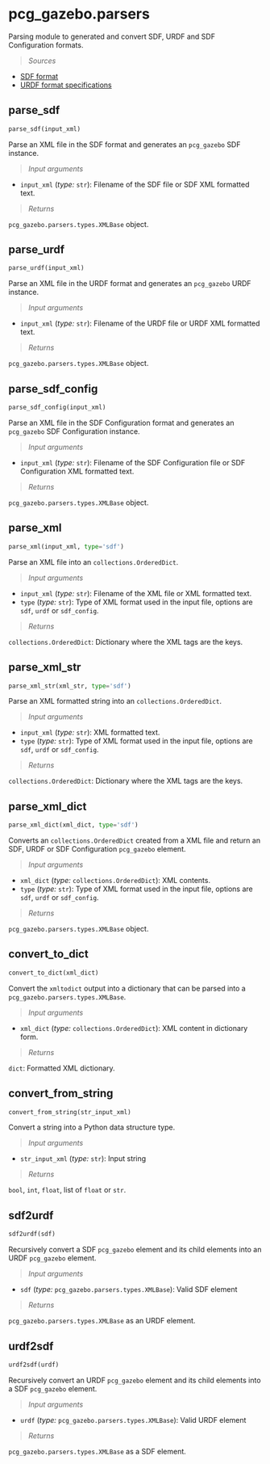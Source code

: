 
# pcg_gazebo.parsers
Parsing module to generated and convert SDF, URDF and SDF Configuration formats.

> *Sources*

* [SDF format](http://sdformat.org/)
* [URDF format specifications](https://wiki.ros.org/urdf/XML)


## parse_sdf
```python
parse_sdf(input_xml)
```
Parse an XML file in the SDF format and generates
an `pcg_gazebo` SDF instance.

> *Input arguments*

* `input_xml` (*type:* `str`): Filename of the SDF file or
SDF XML formatted text.

> *Returns*

`pcg_gazebo.parsers.types.XMLBase` object.


## parse_urdf
```python
parse_urdf(input_xml)
```
Parse an XML file in the URDF format and generates
an `pcg_gazebo` URDF instance.

> *Input arguments*

* `input_xml` (*type:* `str`): Filename of the URDF file or
URDF XML formatted text.

> *Returns*

`pcg_gazebo.parsers.types.XMLBase` object.


## parse_sdf_config
```python
parse_sdf_config(input_xml)
```
Parse an XML file in the SDF Configuration format and generates
an `pcg_gazebo` SDF Configuration instance.

> *Input arguments*

* `input_xml` (*type:* `str`): Filename of the SDF Configuration file or
SDF Configuration XML formatted text.

> *Returns*

`pcg_gazebo.parsers.types.XMLBase` object.


## parse_xml
```python
parse_xml(input_xml, type='sdf')
```
Parse an XML file into an `collections.OrderedDict`.

> *Input arguments*

* `input_xml` (*type:* `str`): Filename of the XML file or
XML formatted text.
* `type` (*type:* `str`): Type of XML format used in the input
file, options are `sdf`, `urdf` or `sdf_config`.

> *Returns*

`collections.OrderedDict`: Dictionary where the XML tags are the keys.


## parse_xml_str
```python
parse_xml_str(xml_str, type='sdf')
```
Parse an XML formatted string into an
`collections.OrderedDict`.

> *Input arguments*

* `input_xml` (*type:* `str`): XML formatted text.
* `type` (*type:* `str`): Type of XML format used in the input
file, options are `sdf`, `urdf` or `sdf_config`.

> *Returns*

`collections.OrderedDict`: Dictionary where the XML tags are the keys.


## parse_xml_dict
```python
parse_xml_dict(xml_dict, type='sdf')
```
Converts an `collections.OrderedDict` created from a XML file
and return an SDF, URDF or SDF Configuration `pcg_gazebo` element.

> *Input arguments*

* `xml_dict` (*type:* `collections.OrderedDict`): XML contents.
* `type` (*type:* `str`): Type of XML format used in the input
file, options are `sdf`, `urdf` or `sdf_config`.

> *Returns*

`pcg_gazebo.parsers.types.XMLBase` object.


## convert_to_dict
```python
convert_to_dict(xml_dict)
```
Convert the `xmltodict` output into a dictionary that can be
parsed into a `pcg_gazebo.parsers.types.XMLBase`.

> *Input arguments*

* `xml_dict` (*type:* `collections.OrderedDict`): XML content in
dictionary form.

> *Returns*

`dict`: Formatted XML dictionary.


## convert_from_string
```python
convert_from_string(str_input_xml)
```
Convert a string into a Python data structure type.

> *Input arguments*

* `str_input_xml` (*type:* `str`): Input string

> *Returns*

`bool`, `int`, `float`, list of `float` or `str`.


## sdf2urdf
```python
sdf2urdf(sdf)
```
Recursively convert a SDF `pcg_gazebo` element and its child elements
into an URDF `pcg_gazebo` element.

> *Input arguments*

* `sdf` (*type:* `pcg_gazebo.parsers.types.XMLBase`): Valid SDF element

> *Returns*

`pcg_gazebo.parsers.types.XMLBase` as an URDF element.


## urdf2sdf
```python
urdf2sdf(urdf)
```
Recursively convert an URDF `pcg_gazebo` element and its child elements
into a SDF `pcg_gazebo` element.

> *Input arguments*

* `urdf` (*type:* `pcg_gazebo.parsers.types.XMLBase`): Valid URDF element

> *Returns*

`pcg_gazebo.parsers.types.XMLBase` as a SDF element.

